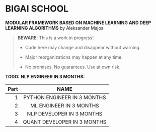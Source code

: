 # BIGAI SCHOOL

**MODULAR FRAMEWORK BASED ON MACHINE LEARNING AND DEEP LEARNING ALGORITHMS** by Aleksander Majos

> **BEWARE**: This is a work in progress!
>
> * Code here may change and disappear without warning.
>
> * Major reorganizations may happen at any time.
>
> * No promises. No guarantees. Use at own risk.

**TODO:**
**NLP ENGINEER IN 3 MONTHS:**

Part|            NAME             
---:|:---------------------------:
1| PYTHON ENGINEER IN 3 MONTHS |1
2|   ML ENGINEER IN 3 MONTHS   |2
3|  NLP DEVELOPER IN 3 MONTHS  |3
4| QUANT DEVELOPER IN 3 MONTHS |4


